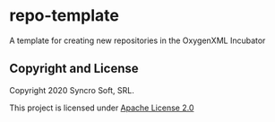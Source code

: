 # repo-template
A template for creating new repositories in the OxygenXML Incubator

Copyright and License
---------------------
Copyright 2020 Syncro Soft, SRL.

This project is licensed under [Apache License 2.0](https://github.com/oxygenxml-incubator/repo-template/blob/master/LICENSE)

